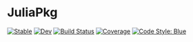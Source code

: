 # JuliaPkg

[![Stable](https://img.shields.io/badge/docs-stable-blue.svg)](https://Maelstrom6.github.io/JuliaPkg.jl/stable)
[![Dev](https://img.shields.io/badge/docs-dev-blue.svg)](https://Maelstrom6.github.io/JuliaPkg.jl/dev)
[![Build Status](https://github.com/Maelstrom6/JuliaPkg.jl/workflows/CI/badge.svg)](https://github.com/Maelstrom6/JuliaPkg.jl/actions)
[![Coverage](https://codecov.io/gh/Maelstrom6/JuliaPkg.jl/branch/master/graph/badge.svg)](https://codecov.io/gh/Maelstrom6/JuliaPkg.jl)
[![Code Style: Blue](https://img.shields.io/badge/code%20style-blue-4495d1.svg)](https://github.com/invenia/BlueStyle)
